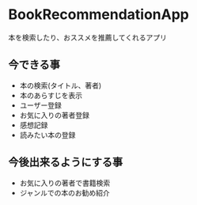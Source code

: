 # BookRecommendationApp
本を検索したり、おススメを推薦してくれるアプリ
## 今できる事
- 本の検索(タイトル、著者)
- 本のあらすじを表示
- ユーザー登録
- お気に入りの著者登録
- 感想記録
- 読みたい本の登録

## 今後出来るようにする事
- お気に入りの著者で書籍検索
- ジャンルでの本のお勧め紹介
